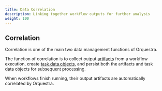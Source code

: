 ```yaml
---
title: Data Correlation
description: Linking together workflow outputs for further analysis
weight: 100
---
```


## Correlation

Correlation is one of the main two data management functions of Orquestra.

The function of correlation is to collect output [artifacts](/data/artifacts/) from a workflow execution, create [task data objects](/data/taskdataobjects/), and persist both the artifacts and task data objects for subsequent processing.

When workflows finish running, their output artifacts are automatically correlated by Orquestra.